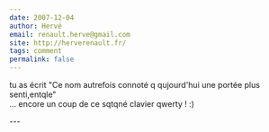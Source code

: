 ```yaml
---
date: 2007-12-04
author: Hervé
email: renault.herve@gmail.com
site: http://herverenault.fr/
tags: comment
permalink: false
---
```


<p>tu as écrit &quot;Ce nom autrefois connoté q qujourd'hui une portée plus senti,entqle&quot;<br />
... encore un coup de ce sqtqné clavier qwerty ! :)<br />
</p>
---